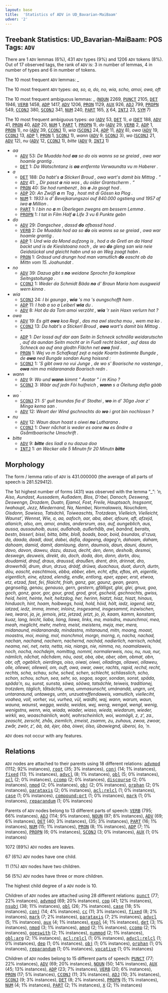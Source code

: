 ```yaml
---
layout: base
title:  'Statistics of ADV in UD_Bavarian-MaiBaam'
udver: '2'
---
```


## Treebank Statistics: UD_Bavarian-MaiBaam: POS Tags: `ADV`

There are 1 `ADV` lemmas (6%), 431 `ADV` types (9%) and 1206 `ADV` tokens (8%).
Out of 17 observed tags, the rank of `ADV` is: 3 in number of lemmas, 4 in number of types and 6 in number of tokens.

The 10 most frequent `ADV` lemmas: <em>_</em>

The 10 most frequent `ADV` types:  <em>aa, so, a, do, no, wia, scho, amoi, owa, oft</em>

The 10 most frequent ambiguous lemmas: <em>_</em> (<tt><a href="bar_maibaam-pos-NOUN.html">NOUN</a></tt> 2269, <tt><a href="bar_maibaam-pos-PUNCT.html">PUNCT</a></tt> 2105, <tt><a href="bar_maibaam-pos-DET.html">DET</a></tt> 1946, <tt><a href="bar_maibaam-pos-VERB.html">VERB</a></tt> 1458, <tt><a href="bar_maibaam-pos-ADP.html">ADP</a></tt> 1417, <tt><a href="bar_maibaam-pos-ADV.html">ADV</a></tt> 1206, <tt><a href="bar_maibaam-pos-PRON.html">PRON</a></tt> 1129, <tt><a href="bar_maibaam-pos-AUX.html">AUX</a></tt> 926, <tt><a href="bar_maibaam-pos-ADJ.html">ADJ</a></tt> 799, <tt><a href="bar_maibaam-pos-PROPN.html">PROPN</a></tt> 549, <tt><a href="bar_maibaam-pos-CCONJ.html">CCONJ</a></tt> 380, <tt><a href="bar_maibaam-pos-SCONJ.html">SCONJ</a></tt> 341, <tt><a href="bar_maibaam-pos-NUM.html">NUM</a></tt> 240, <tt><a href="bar_maibaam-pos-PART.html">PART</a></tt> 165, <tt><a href="bar_maibaam-pos-X.html">X</a></tt> 64, <tt><a href="bar_maibaam-pos-INTJ.html">INTJ</a></tt> 23, <tt><a href="bar_maibaam-pos-SYM.html">SYM</a></tt> 7)

The 10 most frequent ambiguous types:  <em>aa</em> (<tt><a href="bar_maibaam-pos-ADV.html">ADV</a></tt> 53, <tt><a href="bar_maibaam-pos-DET.html">DET</a></tt> 1), <em>a</em> (<tt><a href="bar_maibaam-pos-DET.html">DET</a></tt> 188, <tt><a href="bar_maibaam-pos-ADV.html">ADV</a></tt> 41, <tt><a href="bar_maibaam-pos-PRON.html">PRON</a></tt> 40, <tt><a href="bar_maibaam-pos-ADP.html">ADP</a></tt> 20, <tt><a href="bar_maibaam-pos-NUM.html">NUM</a></tt> 1, <tt><a href="bar_maibaam-pos-PART.html">PART</a></tt> 1, <tt><a href="bar_maibaam-pos-PROPN.html">PROPN</a></tt> 1), <em>do</em> (<tt><a href="bar_maibaam-pos-ADV.html">ADV</a></tt> 29, <tt><a href="bar_maibaam-pos-VERB.html">VERB</a></tt> 2, <tt><a href="bar_maibaam-pos-ADP.html">ADP</a></tt> 1, <tt><a href="bar_maibaam-pos-PRON.html">PRON</a></tt> 1), <em>no</em> (<tt><a href="bar_maibaam-pos-ADV.html">ADV</a></tt> 39, <tt><a href="bar_maibaam-pos-CCONJ.html">CCONJ</a></tt> 1), <em>wia</em> (<tt><a href="bar_maibaam-pos-SCONJ.html">SCONJ</a></tt> 24, <tt><a href="bar_maibaam-pos-ADP.html">ADP</a></tt> 11, <tt><a href="bar_maibaam-pos-ADV.html">ADV</a></tt> 8), <em>owa</em> (<tt><a href="bar_maibaam-pos-ADV.html">ADV</a></tt> 19, <tt><a href="bar_maibaam-pos-CCONJ.html">CCONJ</a></tt> 13, <tt><a href="bar_maibaam-pos-ADP.html">ADP</a></tt> 1, <tt><a href="bar_maibaam-pos-PRON.html">PRON</a></tt> 1, <tt><a href="bar_maibaam-pos-SCONJ.html">SCONJ</a></tt> 1), <em>wann</em> (<tt><a href="bar_maibaam-pos-ADV.html">ADV</a></tt> 9, <tt><a href="bar_maibaam-pos-SCONJ.html">SCONJ</a></tt> 3), <em>wo</em> (<tt><a href="bar_maibaam-pos-SCONJ.html">SCONJ</a></tt> 21, <tt><a href="bar_maibaam-pos-ADV.html">ADV</a></tt> 12), <em>nu</em> (<tt><a href="bar_maibaam-pos-ADV.html">ADV</a></tt> 12, <tt><a href="bar_maibaam-pos-CCONJ.html">CCONJ</a></tt> 1), <em>bitte</em> (<tt><a href="bar_maibaam-pos-ADV.html">ADV</a></tt> 9, <tt><a href="bar_maibaam-pos-INTJ.html">INTJ</a></tt> 1)


* <em>aa</em>
  * <tt><a href="bar_maibaam-pos-ADV.html">ADV</a></tt> 53: <em>De Muadda hod <b>aa</b> so do ois wanns sa se greiad , owa war hoamle grantig .</em>
  * <tt><a href="bar_maibaam-pos-DET.html">DET</a></tt> 1: <em>Da Watschntanz is <b>aa</b> entfernta Verwaundta vu m Haberer .</em>
* <em>a</em>
  * <tt><a href="bar_maibaam-pos-DET.html">DET</a></tt> 188: <em>Da habt's <b>a</b> Stickerl Broud , owa wart's damit bis Mittog . "</em>
  * <tt><a href="bar_maibaam-pos-ADV.html">ADV</a></tt> 41: <em>„ Dir passt <b>a</b> nia wos , du oider Grantscherm . ”</em>
  * <tt><a href="bar_maibaam-pos-PRON.html">PRON</a></tt> 40: <em>Sie hod rumbenzt , bis <b>a</b> Ja gsogt hod .</em>
  * <tt><a href="bar_maibaam-pos-ADP.html">ADP</a></tt> 20: <em>An Zwüfi <b>a</b> m Tog , host mit di Gössn ka Plog .</em>
  * <tt><a href="bar_maibaam-pos-NUM.html">NUM</a></tt> 1: <em>1933 is d' Bevejkarungszoi auf 840.000 ogstieng und 1957 af iwa <b>a</b> Million .</em>
  * <tt><a href="bar_maibaam-pos-PART.html">PART</a></tt> 1: <em>I bin no <b>a</b> m Überlegen zwegns am bessern Lemma .</em>
  * <tt><a href="bar_maibaam-pos-PROPN.html">PROPN</a></tt> 1: <em>I tat in Film Half <b>a</b> Life 3 vu 6 Punkte gebn</em>
* <em>do</em>
  * <tt><a href="bar_maibaam-pos-ADV.html">ADV</a></tt> 29: <em>Dangschee , dassd <b>do</b> afbassd hosd .</em>
  * <tt><a href="bar_maibaam-pos-VERB.html">VERB</a></tt> 2: <em>De Muadda hod aa so <b>do</b> ois wanns sa se greiad , owa war hoamle grantig .</em>
  * <tt><a href="bar_maibaam-pos-ADP.html">ADP</a></tt> 1: <em>Und wia da Mond aufzong is , hod a de Gretl an da Hand backt und is de Kieslstoana noch , de wo <b>do</b> gleng san wia neie Geidstückal und gleicht habn und so an Weg zoagt habn .</em>
  * <tt><a href="bar_maibaam-pos-PRON.html">PRON</a></tt> 1: <em>Grässd und drungn hod man vamutlich <b>do</b> eascht ob da Mittn vom 15. Joahundat .</em>
* <em>no</em>
  * <tt><a href="bar_maibaam-pos-ADV.html">ADV</a></tt> 39: <em>Dazua gibt s <b>no</b> weidane Sprochn fia komplexe Seitngstoitunga .</em>
  * <tt><a href="bar_maibaam-pos-CCONJ.html">CCONJ</a></tt> 1: <em>Weder da Schmidt Bäda <b>no</b> d’ Braun Maria hom ausgweid wern kinna .</em>
* <em>wia</em>
  * <tt><a href="bar_maibaam-pos-SCONJ.html">SCONJ</a></tt> 24: <em>I bi gaunga , <b>wia</b> 's ma 's aungschofft ham .</em>
  * <tt><a href="bar_maibaam-pos-ADP.html">ADP</a></tt> 11: <em>I hob a so a Leiberl <b>wia</b> du .</em>
  * <tt><a href="bar_maibaam-pos-ADV.html">ADV</a></tt> 8: <em>Hot da da Tom amoi verzöht , <b>wia</b> 'r sein Haxn verlurn hot ?</em>
* <em>owa</em>
  * <tt><a href="bar_maibaam-pos-ADV.html">ADV</a></tt> 19: <em>Es gitt <b>owa</b> koa Regl , das ma awl stecha mou , wem ma ko .</em>
  * <tt><a href="bar_maibaam-pos-CCONJ.html">CCONJ</a></tt> 13: <em>Da habt's a Stickerl Broud , <b>owa</b> wart's damit bis Mittog . "</em>
  * <tt><a href="bar_maibaam-pos-ADP.html">ADP</a></tt> 1: <em>Der lossd auf dar aan Seitn in Schneck schnölla weidarutschn , auf da aundan Seitn mocht ar in Fuaß recht bickat , auf dass da Schneck aa auf ana glodtn Flächn net <b>owa</b> foid .</em>
  * <tt><a href="bar_maibaam-pos-PRON.html">PRON</a></tt> 1: <em>Wej vo m Schafkopf zejt a nejde Koartn bstimmte Bungde , de <b>owa</b> ned Bungde sondan Aung hoissnd :</em>
  * <tt><a href="bar_maibaam-pos-SCONJ.html">SCONJ</a></tt> 1: <em>'S gibt owa no vui Junge , de wo s' Boarische no vastenga , <b>owa</b> nim ma midarananda Boarisch redn .</em>
* <em>wann</em>
  * <tt><a href="bar_maibaam-pos-ADV.html">ADV</a></tt> 9: <em>Wo und <b>wann</b> kimmt " Avatar " i m Kino ?</em>
  * <tt><a href="bar_maibaam-pos-SCONJ.html">SCONJ</a></tt> 3: <em>Wààr auf jedn Fòi huifreich , <b>wann</b> s a Òleitung dafia gààb .</em>
* <em>wo</em>
  * <tt><a href="bar_maibaam-pos-SCONJ.html">SCONJ</a></tt> 21: <em>S' guit bsundas fia d' Stodtei , <b>wo</b> in d' 30ga Joar z' Minga kema san .</em>
  * <tt><a href="bar_maibaam-pos-ADV.html">ADV</a></tt> 12: <em>Weart der Wind gschnochts do <b>wo</b> i grot bin nochlossn ?</em>
* <em>nu</em>
  * <tt><a href="bar_maibaam-pos-ADV.html">ADV</a></tt> 12: <em>Waun daun hoast s oiwei <b>nu</b> Lutharana .</em>
  * <tt><a href="bar_maibaam-pos-CCONJ.html">CCONJ</a></tt> 1: <em>Ower nåchat is weder es oane <b>nu</b> es åndre a Gsåmtboarische Umschrift .</em>
* <em>bitte</em>
  * <tt><a href="bar_maibaam-pos-ADV.html">ADV</a></tt> 9: <em><b>bitte</b> des liadl a nu dazua doa</em>
  * <tt><a href="bar_maibaam-pos-INTJ.html">INTJ</a></tt> 1: <em>an Wecker olle 5 Minutn fir 20 Minutn <b>bitte</b></em>

## Morphology

The form / lemma ratio of `ADV` is 431.000000 (the average of all parts of speech is 281.529412).

The 1st highest number of forms (431) was observed with the lemma “_”: <em>'n, Aiso, Aundast, Aussadem, Außadem, Blos, D'rbei, Danoch, Desweng, Deswengn, Drozdem, Duatn, Ejamol, Fost, Freile, Hauptsach, Insgsomt, Iwahaupt, Jezz, Miedernand, Na, Nembei, Normalaweis, Nouchdem, Oisdonn, Sowieso, Tatsächli, Toiweaschts, Trotzdean, Vielleich, Vielleicht, Waunst', Wennst, Wie, a, aa, aafoch, aar, aba, aber, afoure, aft, afzejd, allanich, also, am, amoi, andas, andersrum, aso, auf, aungeblich, aus, aussa, aussauhoib, aussi, außahoib, außerhålb, awl, banånd, beraits, bestn, bisserl, bissl, bitta, bitte, bloß, boads, boar, boid, bsundas, d'rzua, da, daada, daadl, daal, dabei, dafia, dageeng, dageg'n, dahaam, daham, dahoam, damid, damit, damlaung, dann, daumois, daun, dauni, daunn, davo, davon, daweu, dazu, dazua, decht, den, denn, deshoib, desmoi, deswegn, deuweis, direkt, do, doch, doda, don, donn, dortn, dou, doudamid, drauf, draus, draussd, draußen, drent, drin, drinnat, dro, drowerhål, drum, drun, drzua, drááf, drüwa, duachaus, duat, durch, durtn, dòu, eascht, easchtmois, ebba, ebber, ebm, echt, efta, eftas, eh, eigentle, eigentlich, eine, ejtzad, elendig, endle, entlong, eper, epper, erst, etwoa, etz, etzad, fast, fei, filaicht, friah, ganz, gar, gaunz, gean, gearn, gegnseitig, genau, genauso, gern, gestern, gfälligst, glai, glei, gnua, goa, goch, gonz, goor, gor, gour, grad, grod, grot, gscheid, gschnochts, gwiss, heid, heint, heinte, heit, heitzdog, her, herinn, hiatzt, hiaz, hiazt, hinaus, hinduach, hint, hoam, hoibwegs, hoid, hold, hòid, hòlt, iadz, iagend, iatz, iatzad, iedz, imma, immer, inloinz, insgesamd, insgesammt, inzwischen, iwa, iwaroi, ja, je, jemois, jetz, jetzad, jetzt, jo, jò, kaam, kamm, konstant, kuaz, lang, leicht, liaba, liang, liawa, links, ma, maisdns, maunchmoi, mea, meah, meglicht, mehr, mehra, meist, meistens, meja, mer, mera, midanaund, midarananda, mindastns, mitanaund, mitn, moang, moast, moastns, moi, moing, mol, monchmol, morgn, morng, n, nacha, nachad, nachan, nachand, nachern, nachernd, nachád, nadierlich, narrisch, nchád, neama, nei, net, neta, netta, nia, niangs, nie, nimma, no, noamalaweis, noch, nocha, nochdejm, nomittog, nomml, normalerweis, nou, nu, nua, nur, nämlich, nåchat, nåchdem, nòu, oast, oba, obe, ober, obm, obmat, obn, obr, oft, ogeblich, oierdings, oiso, oiwai, oiwei, olladings, ollawei, ollaweu, olle, ollewei, olleweil, om, ouft, owa, owar, ower, rachts, rapid, rechd, recht, rechts, scha, schau, sche, sched, schen, schlecht, schliasslich, scho, schon, schou, schun, sea, sehr, so, sogoa, sogor, sondan, sonst, späda, späda'n, su, sunst, sunsta, söwa, sööwa, tatsächle, teiweis, traditionej, trotzdem, täglich, tåtsächle, uma, ummasunscht, umánandá, ungrn, unt, untaranaund, untawegs, untn, unzuatreffendaweis, vamutlich, vielleciht, voahea, voll, vorher, vui, vurhea, vül, waidhi, waj, wann, warum, waun, wauna, waunst, wegga, weida, weidas, wej, weng, wengal, wengl, wenig, wenigstns, wenn, wia, wiada, wiader, wiaso, wieda, wiedarum, wieder, wirkli, wo, woaschainlich, wohl, wohrscheinlich, woi, womögli, z, z', za., zeascht, zerscht, zhås, ziemlich, zmeist, zsamm, zu, zuhaus, zwoa, zwoar, zwår, zwòr, z’, àà, áá, èjer, òba, òiwei, òlso, übawiegnd, überoi, šo, ’n</em>.

`ADV` does not occur with any features.


## Relations

`ADV` nodes are attached to their parents using 18 different relations: <tt><a href="bar_maibaam-dep-advmod.html">advmod</a></tt> (1112; 92% instances), <tt><a href="bar_maibaam-dep-root.html">root</a></tt> (35; 3% instances), <tt><a href="bar_maibaam-dep-conj.html">conj</a></tt> (14; 1% instances), <tt><a href="bar_maibaam-dep-fixed.html">fixed</a></tt> (13; 1% instances), <tt><a href="bar_maibaam-dep-advcl.html">advcl</a></tt> (8; 1% instances), <tt><a href="bar_maibaam-dep-obl.html">obl</a></tt> (5; 0% instances), <tt><a href="bar_maibaam-dep-acl.html">acl</a></tt> (2; 0% instances), <tt><a href="bar_maibaam-dep-ccomp.html">ccomp</a></tt> (2; 0% instances), <tt><a href="bar_maibaam-dep-discourse.html">discourse</a></tt> (2; 0% instances), <tt><a href="bar_maibaam-dep-nmod.html">nmod</a></tt> (2; 0% instances), <tt><a href="bar_maibaam-dep-obj.html">obj</a></tt> (2; 0% instances), <tt><a href="bar_maibaam-dep-orphan.html">orphan</a></tt> (2; 0% instances), <tt><a href="bar_maibaam-dep-parataxis.html">parataxis</a></tt> (2; 0% instances), <tt><a href="bar_maibaam-dep-acl-relcl.html">acl:relcl</a></tt> (1; 0% instances), <tt><a href="bar_maibaam-dep-case.html">case</a></tt> (1; 0% instances), <tt><a href="bar_maibaam-dep-compound-prt.html">compound:prt</a></tt> (1; 0% instances), <tt><a href="bar_maibaam-dep-mark.html">mark</a></tt> (1; 0% instances), <tt><a href="bar_maibaam-dep-reparandum.html">reparandum</a></tt> (1; 0% instances)

Parents of `ADV` nodes belong to 13 different parts of speech: <tt><a href="bar_maibaam-pos-VERB.html">VERB</a></tt> (795; 66% instances), <tt><a href="bar_maibaam-pos-ADJ.html">ADJ</a></tt> (114; 9% instances), <tt><a href="bar_maibaam-pos-NOUN.html">NOUN</a></tt> (97; 8% instances), <tt><a href="bar_maibaam-pos-ADV.html">ADV</a></tt> (69; 6% instances), <tt><a href="bar_maibaam-pos-DET.html">DET</a></tt> (40; 3% instances),  (35; 3% instances), <tt><a href="bar_maibaam-pos-PART.html">PART</a></tt> (16; 1% instances), <tt><a href="bar_maibaam-pos-NUM.html">NUM</a></tt> (15; 1% instances), <tt><a href="bar_maibaam-pos-PRON.html">PRON</a></tt> (8; 1% instances), <tt><a href="bar_maibaam-pos-ADP.html">ADP</a></tt> (7; 1% instances), <tt><a href="bar_maibaam-pos-PROPN.html">PROPN</a></tt> (6; 0% instances), <tt><a href="bar_maibaam-pos-SCONJ.html">SCONJ</a></tt> (3; 0% instances), <tt><a href="bar_maibaam-pos-AUX.html">AUX</a></tt> (1; 0% instances)

1072 (89%) `ADV` nodes are leaves.

67 (6%) `ADV` nodes have one child.

11 (1%) `ADV` nodes have two children.

56 (5%) `ADV` nodes have three or more children.

The highest child degree of a `ADV` node is 10.

Children of `ADV` nodes are attached using 28 different relations: <tt><a href="bar_maibaam-dep-punct.html">punct</a></tt> (77; 22% instances), <tt><a href="bar_maibaam-dep-advmod.html">advmod</a></tt> (69; 20% instances), <tt><a href="bar_maibaam-dep-cop.html">cop</a></tt> (41; 12% instances), <tt><a href="bar_maibaam-dep-nsubj.html">nsubj</a></tt> (38; 11% instances), <tt><a href="bar_maibaam-dep-obl.html">obl</a></tt> (26; 7% instances), <tt><a href="bar_maibaam-dep-case.html">case</a></tt> (18; 5% instances), <tt><a href="bar_maibaam-dep-conj.html">conj</a></tt> (14; 4% instances), <tt><a href="bar_maibaam-dep-cc.html">cc</a></tt> (11; 3% instances), <tt><a href="bar_maibaam-dep-fixed.html">fixed</a></tt> (8; 2% instances), <tt><a href="bar_maibaam-dep-mark.html">mark</a></tt> (7; 2% instances), <tt><a href="bar_maibaam-dep-parataxis.html">parataxis</a></tt> (7; 2% instances), <tt><a href="bar_maibaam-dep-advcl.html">advcl</a></tt> (5; 1% instances), <tt><a href="bar_maibaam-dep-aux.html">aux</a></tt> (4; 1% instances), <tt><a href="bar_maibaam-dep-expl.html">expl</a></tt> (4; 1% instances), <tt><a href="bar_maibaam-dep-det.html">det</a></tt> (3; 1% instances), <tt><a href="bar_maibaam-dep-nmod.html">nmod</a></tt> (3; 1% instances), <tt><a href="bar_maibaam-dep-amod.html">amod</a></tt> (2; 1% instances), <tt><a href="bar_maibaam-dep-ccomp.html">ccomp</a></tt> (2; 1% instances), <tt><a href="bar_maibaam-dep-goeswith.html">goeswith</a></tt> (2; 1% instances), <tt><a href="bar_maibaam-dep-nummod.html">nummod</a></tt> (2; 1% instances), <tt><a href="bar_maibaam-dep-obl-arg.html">obl:arg</a></tt> (2; 1% instances), <tt><a href="bar_maibaam-dep-acl-relcl.html">acl:relcl</a></tt> (1; 0% instances), <tt><a href="bar_maibaam-dep-advcl-relcl.html">advcl:relcl</a></tt> (1; 0% instances), <tt><a href="bar_maibaam-dep-dep.html">dep</a></tt> (1; 0% instances), <tt><a href="bar_maibaam-dep-obj.html">obj</a></tt> (1; 0% instances), <tt><a href="bar_maibaam-dep-orphan.html">orphan</a></tt> (1; 0% instances), <tt><a href="bar_maibaam-dep-reparandum.html">reparandum</a></tt> (1; 0% instances), <tt><a href="bar_maibaam-dep-vocative.html">vocative</a></tt> (1; 0% instances)

Children of `ADV` nodes belong to 15 different parts of speech: <tt><a href="bar_maibaam-pos-PUNCT.html">PUNCT</a></tt> (77; 22% instances), <tt><a href="bar_maibaam-pos-ADV.html">ADV</a></tt> (69; 20% instances), <tt><a href="bar_maibaam-pos-NOUN.html">NOUN</a></tt> (50; 14% instances), <tt><a href="bar_maibaam-pos-AUX.html">AUX</a></tt> (45; 13% instances), <tt><a href="bar_maibaam-pos-ADP.html">ADP</a></tt> (23; 7% instances), <tt><a href="bar_maibaam-pos-VERB.html">VERB</a></tt> (20; 6% instances), <tt><a href="bar_maibaam-pos-PRON.html">PRON</a></tt> (17; 5% instances), <tt><a href="bar_maibaam-pos-CCONJ.html">CCONJ</a></tt> (11; 3% instances), <tt><a href="bar_maibaam-pos-ADJ.html">ADJ</a></tt> (10; 3% instances), <tt><a href="bar_maibaam-pos-SCONJ.html">SCONJ</a></tt> (9; 3% instances), <tt><a href="bar_maibaam-pos-DET.html">DET</a></tt> (8; 2% instances), <tt><a href="bar_maibaam-pos-PROPN.html">PROPN</a></tt> (5; 1% instances), <tt><a href="bar_maibaam-pos-NUM.html">NUM</a></tt> (4; 1% instances), <tt><a href="bar_maibaam-pos-PART.html">PART</a></tt> (2; 1% instances), <tt><a href="bar_maibaam-pos-X.html">X</a></tt> (2; 1% instances)

